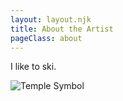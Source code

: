 ```yaml
---
layout: layout.njk
title: About the Artist
pageClass: about
---
```


I like to ski.

<img src="../img/logo.png" alt="Temple Symbol">